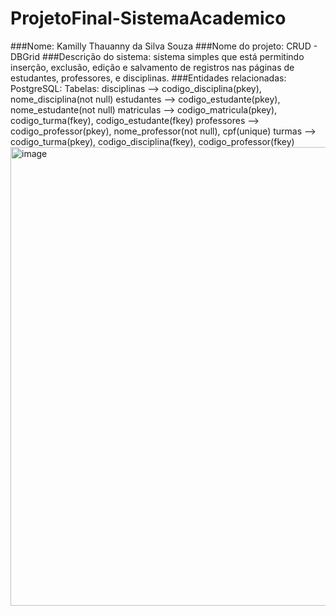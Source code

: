 # ProjetoFinal-SistemaAcademico

###Nome: Kamilly Thauanny da Silva Souza
###Nome do projeto: CRUD - DBGrid
###Descrição do sistema: sistema simples que está permitindo inserção, exclusão, edição e salvamento de registros nas páginas de estudantes, professores, e disciplinas. 
###Entidades relacionadas: 
PostgreSQL:
  Tabelas: 
    disciplinas --> codigo_disciplina(pkey), nome_disciplina(not null)
    estudantes --> codigo_estudante(pkey), nome_estudante(not null)
    matriculas --> codigo_matricula(pkey), codigo_turma(fkey), codigo_estudante(fkey)
    professores --> codigo_professor(pkey), nome_professor(not null), cpf(unique)
    turmas --> codigo_turma(pkey), codigo_disciplina(fkey), codigo_professor(fkey)
    <img width="714" height="734" alt="image" src="https://github.com/user-attachments/assets/948c0559-c68c-451d-a335-45677642ca29" />


